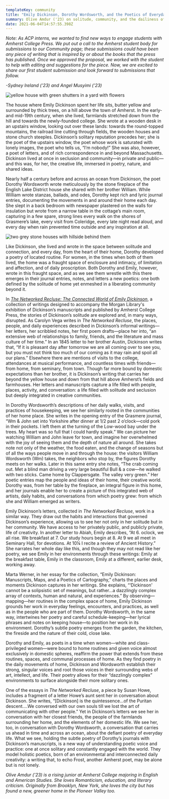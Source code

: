 ```yaml
---
templateKey: community
title: "Emily Dickinson, Dorothy Wordsworth, and the Poetics of Everyday Life "
summary: Olive Amdur ('23) on solitude, community, and the dailiness of creativity
date: 2021-06-04T14:57:55.398Z
---
```

*Note: As ACP interns, we wanted to find new ways to engage students with Amherst College Press. We put out a call to the Amherst student body for submissions to our Community page; these submissions could have been any piece of writing that is inspired by or about the books that the press has published. Once we approved the proposal, we worked with the student to help with editing and suggestions for the piece. Now, we are excited to share our first student submission and look forward to submissions that follow.*

*\-Sydney Ireland ('23) and Angel Musyimi ('23)*

![yellow house with green shutters in a yard with flowers](assets/picture1.png "Emily Dickinson House, image courtesy of the Massachusetts Office of Travel and Tourism via Flickr.")

The house where Emily Dickinson spent her life sits, butter yellow and surrounded by thick trees, on a hill above the town of Amherst. In the early- and mid-19th century, when she lived, farmlands stretched down from the hill and towards the newly-founded college. She wrote at a wooden desk in an upstairs window, looking out over these lands: towards the round-topped mountains, the railroad line cutting through fields, the wooden houses and stone church steeples. Dickinson’s solitary reputation precedes her; she is the poet of the upstairs window, the poet whose work is saturated with lonely images, the poet who tells us, “I’m nobody!” She was also, however, a poet of letters, and of rich correspondence in and beyond Massachusetts. Dickinson lived at once in seclusion and community—in private and public—and this was, for her, the creative life, immersed in poetry, nature, and shared ideas.

Nearly half a century before and across an ocean from Dickinson, the poet Dorothy Wordsworth wrote meticulously by the stone fireplace of the English Lake District house she shared with her brother William. While William wrote stanzas, ballads, and odes, Dorothy kept rich and lyric journal entries, documenting the movements in and around their home each day. She slept in a back bedroom with newspaper plastered on the walls for insulation but wrote from a narrow table in the cottage’s main room, capturing in a few spare, strong lines every walk on the shores of Grasmere’s lake, every visit from Coleridge, every late night read aloud, and every day when rain prevented time outside and any inspiration at all.

![two grey stone houses with hillside behind them](assets/picture2.png "Dove Cottage, image courtesy of Gareth Gardener.")

Like Dickinson, she lived and wrote in the space between solitude and connection, and every day, from the heart of their home, Dorothy developed a poetry of located routine. For women, in the times when both of them lived, the home was a fraught space of enclosure and intimacy, of limitation and affection, and of daily proscription. Both Dorothy and Emily, however, wrote in this fraught space, and as we see them wrestle with this there emerges in their journal entries, notes, and letters a new poetics: one both defined by the solitude of home yet enmeshed in a liberating community beyond it.

In *[The Networked Recluse: The Connected World of Emily Dickinson](https://doi.org/10.3998/mpub.9959167)*, a collection of writings designed to accompany the Morgan Library's exhibition of Dickinson’s manuscripts and published by Amherst College Press, the stories of Dickinson’s solitude are explored and, in many ways, disrupted. As Carolyn Vega writes in *The Networked Recluse*, the places, people, and daily experiences described in Dickinson’s informal writings—her letters, her scribbled notes, her first poem drafts—place her into, “an extensive web of relationships to family, friends, and the literature and mass culture of her time.” In an 1845 letter to her brother Austin, Dickinson writes that, “If it is pleasant day after tomorrow we are all coming over to see you, but you must not think too much of our coming as it may rain and spoil all our plans.” Elsewhere there are mentions of visits to the college, attendances at musical performance, and countless times with friends—from home, from seminary, from town. Though far more bound by domestic expectations than her brother, it is Dickinson’s writing that carries her beyond the yellow house and down from that hill above Amherst’s fields and farmhouses. Her letters and manuscripts capture a life filled with people, places, activity, and conversation: a life filled with solitude and seclusion but deeply integrated in creative communities.

In Dorothy Wordsworth’s descriptions of her daily walks, visits, and practices of housekeeping, we see her similarly rooted in the communities of her home place. She writes in the opening entry of the Grasmere journal, “Wm & John set into Yorkshire after dinner at 1/2 past 2 o’clock—cold pork in their pockets. I left them at the turning of the Low-wood bay under the trees. My heart was so full that I could hardly speak.” We can picture her watching William and John leave for town, and imagine her overwhelmed with the joy of seeing them and the depth of nature all around. She takes note not only of the weather, the food eaten, and the change of seasons but of all the ways people move in and through the house: the visitors William Wordsworth (Wm) takes, the neighbors who stop by, the figures Dorothy meets on her walks. Later in this same entry she notes, “The crab coming out. Met a blind man driving a very large beautiful Bull & a cow—he walked with two sticks. Came home by Clappersgate. The valley very green.” Her poetic entries map the people and ideas of their home, their creative world. Dorothy was, from her table by the fireplace, an integral figure in this home, and her journals enable her to create a picture of this integrated web of artists, daily habits, and conversations from which poetry grew: from which she and William emerged as writers.

Emily Dickinson’s letters, collected in *The Networked Recluse*, work in a similar way. They draw out the habits and interactions that governed Dickinson’s experience, allowing us to see her not only in her solitude but in her community. We have access to her privately public, and publicly private, life of creativity. In another letter to Abiah, Emily describes, “At 6. oclock, we all rise. We breakfast at 7. Our study hours begin at 8. At 9 we all meet in Seminary Hall, for devotions. At 10¼ I recite a review of Ancient History.” She narrates her whole day like this, and though they may not read like her poetry, we see Emily in her environments through these writings: Emily at the breakfast table, Emily in the classroom, Emily at a different, earlier desk, working away.

Marta Werner, in her essay for the collection, “Emily Dickinson: Manuscripts, Maps, and a Poetics of Cartography,” charts the places and moments Dickinson captures in her writings. She explains, “‘Dickinson' cannot be a solipsistic set of meanings, but rather…a dazzlingly complex array of contexts, human and natural, and experiences.” By observing—mapping—her routines in the complex space of home, Emily Dickinson grounds her work in everyday feelings, encounters, and practices, as well as in the people who are part of them. Dorothy Wordsworth, in the same way, intertwines her poetry and careful schedule-keeping—her lyrical phrases and notes on keeping house—to position her work in its environment. Dorothy’s subtle poetry emerges from the garden, the kitchen, the fireside and the nature of their cold, close lake.

Dorothy and Emily, as poets in a time when women—white and class-privileged women—were bound to home routines and given voice almost exclusively in domestic spheres, reaffirm the power that extends from these routines, spaces, and communal processes of home. As they find poetry in the daily movements of home, Dickinson and Wordsworth establish their strong, singular voices and root those voices in their surrounding webs of art, intellect, and life. Their poetry allows for their “dazzlingly complex” environments to surface alongside their more solitary ones.

One of the essays in *The Networked Recluse*, a piece by Susan Howe, includes a fragment of a letter Howe’s aunt sent her in conversation about Dickinson. She writes, “\[Dickinson] is the quintessence…of the Puritan descent....We conversed with our own souls till we lost the art of communicating with other people.” Yet in Dickinson’s letters we see her in conversation with her closest friends, the people of the farmlands surrounding her home, and the elements of her domestic life. We see her, too, in conversation with Dorothy Wordsworth, a conversation that carries us ahead in time and across an ocean, about the defiant poetry of everyday life. What we see, holding the subtle poetry of Dorothy’s journals with Dickinson’s manuscripts, is a new way of understanding poetic voice and practice: one at once solitary and constantly engaged with the world. They model holistic poetics, born of an environmental and interconnected daily creativity: a writing that, to echo Frost, another Amherst poet, may be alone but is not lonely.



*Olive Amdur ('23) is a rising junior at Amherst College majoring in English and American Studies. She loves Romanticism, education, and literary criticism. Originally from Brooklyn, New York, she loves the city but has found a new, greener home in the Pioneer Valley too.*